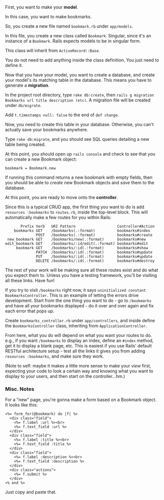 First, you want to make your **model**.

In this case, you want to make bookmarks.

So, you create a new file named `bookmark.rb` under `app/models`.

In this file, you create a new class called `Bookmark`. Singular, since it's an instance of a `Bookmark`. Rails expects models to be in singular form.

This class will inherit from `ActiveRecord::Base`.

You do not need to add anything inside the class definition. You just need to define it.

Now that you have your model, you want to create a database, and create your model's its matching table in the database. This means you have to generate a **migration**.

In the project root directory, type `rake db:create`, then `rails g migration Bookmarks url title description (etc)`. A migration file will be created under `db/migrate`.

Add `t.timestamps null: false` to the end of `def change`.

Now, you need to create this table in your database. Otherwise, you can't actually save your bookmarks anywhere.

Type `rake db:migrate`, and you should see SQL queries detailing a new table being created.

At this point, you should open up `rails console` and check to see that you can create a new Bookmark object:

    bookmark = Bookmark.new

If running this command returns a new bookmark with empty fields, then you should be able to *create* new Bookmark objects and *save* them to the database.

At this point, you are ready to move onto the **controller**.

Since this is a typical CRUD app, the first thing you want to do is add `resources :bookmarks` to `routes.rb`, inside the top-level block. This will automatically make a few routes for you within Rails:

           Prefix Verb   URI Pattern                   Controller#Action
        bookmarks GET    /bookmarks(.:format)          bookmarks#index
                  POST   /bookmarks(.:format)          bookmarks#create
     new_bookmark GET    /bookmarks/new(.:format)      bookmarks#new
    edit_bookmark GET    /bookmarks/:id/edit(.:format) bookmarks#edit
         bookmark GET    /bookmarks/:id(.:format)      bookmarks#show
                  PATCH  /bookmarks/:id(.:format)      bookmarks#update
                  PUT    /bookmarks/:id(.:format)      bookmarks#update
                  DELETE /bookmarks/:id(.:format)      bookmarks#destroy

The rest of your work will be making sure all these routes exist and do what you expect them to. Unless you have a testing framework, you'll be visiting all these links. Have fun!

If you try to visit `/bookmarks` right now, it says `uninitialized constant BookmarksController`. This is an example of letting the errors drive development. Start from the one thing you want to do - go to `/bookmarks` and have all your bookmarks displayed - do it over and over again and fix each error that pops up.

Create `bookmarks_controller.rb` under `app/controllers`, and inside define the `BookmarksController` class, inheriting from `ApplicationController`.

From here, what you do will depend on what you want your routes to do. e.g., if you want `/bookmarks` to display an index, define an `#index` method, get it to display a blank page, etc. This is easiest if you use Rails' default RESTful architecture setup - test all the links it gives you from adding `resources :bookmarks`, and make sure they work.

(Note to self: maybe it makes a little more sense to make your *view* first, expecting your code to look a certain way and knowing what you want to display to your users, and then start on the controller...hm.)

### Misc. Notes

For a "new" page, you're gonna make a form based on a Bookmark object. It looks like this:

    <%= form_for(@bookmark) do |f| %>
      <div class="field">
        <%= f.label :url %><br>
        <%= f.text_field :url %>
      </div>
      <div class="field">
        <%= f.label :title %><br>
        <%= f.text_field :title %>
      </div>
      <div class="field">
        <%= f.label :description %><br>
        <%= f.text_field :description %>
      </div>
      <div class="actions">
        <%= f.submit %>
      </div>
    <% end %>

Just copy and paste that.